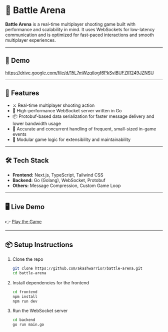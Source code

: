# 🔫 Battle Arena

**Battle Arena** is a real-time multiplayer shooting game built with performance and scalability in mind. It uses WebSockets for low-latency communication and is optimized for fast-paced interactions and smooth multiplayer experiences.

---

## 📸 Demo
https://drive.google.com/file/d/15L7mWzqtlogf6PkSvlBUFZIR249JZNSU

---

## 🚀 Features

- ⚔️ Real-time multiplayer shooting action
- 📡 High-performance WebSocket server written in Go
- 📦 Protobuf-based data serialization for faster message delivery and lower bandwidth usage
- 🎯 Accurate and concurrent handling of frequent, small-sized in-game events
- 🧱 Modular game logic for extensibility and maintainability

---

## 🛠️ Tech Stack

- **Frontend:** Next.js, TypeScript, Tailwind CSS
- **Backend:** Go (Golang), WebSocket, Protobuf
- **Others:** Message Compression, Custom Game Loop

---

## 🖥️ Live Demo

👉 [Play the Game](https://battle-arena-chi.vercel.app/)  

---

## 📦 Setup Instructions

1. Clone the repo  
   ```bash
   git clone https://github.com/akashwarrior/battle-arena.git
   cd battle-arena
   ```
   
2.  Install dependencies for the frontend
	```bash
    cd frontend
	npm install
	npm run dev
	```
3. Run the WebSocket server
    
    ```bash
    cd backend
    go run main.go
    ```
